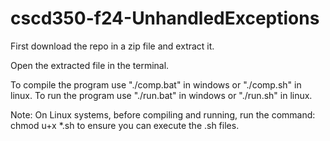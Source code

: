 # cscd350-f24-UnhandledExceptions

First download the repo in a zip file and extract it.

Open the extracted file in the terminal.

To compile the program use "./comp.bat" in windows or "./comp.sh" in linux.
To run the program use "./run.bat" in windows or "./run.sh" in linux.

Note: On Linux systems, before compiling and running, run the command: chmod u+x *.sh to ensure you can execute the .sh files. 
